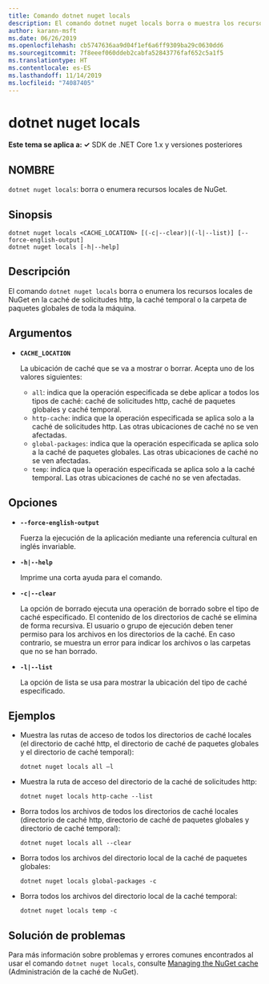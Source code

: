 ```yaml
---
title: Comando dotnet nuget locals
description: El comando dotnet nuget locals borra o muestra los recursos de NuGet locales, como la caché de solicitudes http, la caché temporal o la carpeta de paquetes global de toda la máquina.
author: karann-msft
ms.date: 06/26/2019
ms.openlocfilehash: cb5747636aa9d04f1ef6a6ff9309ba29c0630dd6
ms.sourcegitcommit: 7f8eeef060ddeb2cabfa52843776faf652c5a1f5
ms.translationtype: HT
ms.contentlocale: es-ES
ms.lasthandoff: 11/14/2019
ms.locfileid: "74087405"
---
```

# <a name="dotnet-nuget-locals"></a>dotnet nuget locals

**Este tema se aplica a: ✓** SDK de .NET Core 1.x y versiones posteriores

<!-- todo: uncomment when all CLI commands are reviewed
[!INCLUDE [topic-appliesto-net-core-all](../../../includes/topic-appliesto-net-core-all.md)]
-->

## <a name="name"></a>NOMBRE

`dotnet nuget locals`: borra o enumera recursos locales de NuGet.

## <a name="synopsis"></a>Sinopsis

```dotnetcli
dotnet nuget locals <CACHE_LOCATION> [(-c|--clear)|(-l|--list)] [--force-english-output]
dotnet nuget locals [-h|--help]
```

## <a name="description"></a>Descripción

El comando `dotnet nuget locals` borra o enumera los recursos locales de NuGet en la caché de solicitudes http, la caché temporal o la carpeta de paquetes globales de toda la máquina.

## <a name="arguments"></a>Argumentos

* **`CACHE_LOCATION`**

  La ubicación de caché que se va a mostrar o borrar. Acepta uno de los valores siguientes:

  * `all`: indica que la operación especificada se debe aplicar a todos los tipos de caché: caché de solicitudes http, caché de paquetes globales y caché temporal.
  * `http-cache`: indica que la operación especificada se aplica solo a la caché de solicitudes http. Las otras ubicaciones de caché no se ven afectadas.
  * `global-packages`: indica que la operación especificada se aplica solo a la caché de paquetes globales. Las otras ubicaciones de caché no se ven afectadas.
  * `temp`: indica que la operación especificada se aplica solo a la caché temporal. Las otras ubicaciones de caché no se ven afectadas.

## <a name="options"></a>Opciones

* **`--force-english-output`**

  Fuerza la ejecución de la aplicación mediante una referencia cultural en inglés invariable.

* **`-h|--help`**

  Imprime una corta ayuda para el comando.

* **`-c|--clear`**

  La opción de borrado ejecuta una operación de borrado sobre el tipo de caché especificado. El contenido de los directorios de caché se elimina de forma recursiva. El usuario o grupo de ejecución deben tener permiso para los archivos en los directorios de la caché. En caso contrario, se muestra un error para indicar los archivos o las carpetas que no se han borrado.

* **`-l|--list`**

  La opción de lista se usa para mostrar la ubicación del tipo de caché especificado.

## <a name="examples"></a>Ejemplos

* Muestra las rutas de acceso de todos los directorios de caché locales (el directorio de caché http, el directorio de caché de paquetes globales y el directorio de caché temporal):

  ```dotnetcli
  dotnet nuget locals all –l
  ```

* Muestra la ruta de acceso del directorio de la caché de solicitudes http:

  ```dotnetcli
  dotnet nuget locals http-cache --list
  ```

* Borra todos los archivos de todos los directorios de caché locales (directorio de caché http, directorio de caché de paquetes globales y directorio de caché temporal):

  ```dotnetcli
  dotnet nuget locals all --clear
  ```

* Borra todos los archivos del directorio local de la caché de paquetes globales:

  ```dotnetcli
  dotnet nuget locals global-packages -c
  ```

* Borra todos los archivos del directorio local de la caché temporal:

  ```dotnetcli
  dotnet nuget locals temp -c
  ```

## <a name="troubleshooting"></a>Solución de problemas

Para más información sobre problemas y errores comunes encontrados al usar el comando `dotnet nuget locals`, consulte [Managing the NuGet cache](/nuget/consume-packages/managing-the-nuget-cache) (Administración de la caché de NuGet).
